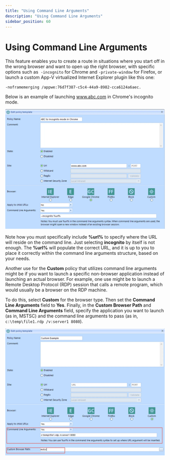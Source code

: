 ```yaml
---
title: "Using Command Line Arguments"
description: "Using Command Line Arguments"
sidebar_position: 60
---
```


# Using Command Line Arguments

This feature enables you to create a route in situations where you start off in the wrong browser
and want to open up the right browser, with specific options such as  `-incognito` for Chrome and
`-private-window` for Firefox, or launch a custom App-V virtualized Internet Explorer plugin like
this one:

```
-noframemerging /appwe:76d7f387-c5c4-44a9-8982-cca6124a6aec. 
```

Below is an example of launching www.abc.com in Chrome's incognito mode.

![about_policypak_browser_router_21](assets/about_endpointpolicymanager_browser_router_21.webp)

Note how you must specifically include **%url%** to specify where the URL will reside on the command
line. Just selecting **incognito** by itself is not enough. The **%url%** will populate the correct
URL, and it is up to you to place it correctly within the command line arguments structure, based on
your needs.

Another use for the **Custom** policy that utilizes command line arguments might be if you want to
launch a specific non-browser application instead of launching an actual browser. For example, one
use might be to launch a Remote Desktop Protocol (RDP) session that calls a remote program, which
would usually be a browser on the RDP machine.

To do this, select **Custom** for the browser type. Then set the **Command Line Arguments** field to
**Yes**. Finally, in the **Custom Browser Path** and **Command Line Arguments** field, specify the
application you want to launch (as in, MSTSC) and the command line arguments to pass (as in,
`c:\temp\file1.rdp /v:server1 8080`).

![about_policypak_browser_router_22](assets/about_endpointpolicymanager_browser_router_22.webp)
